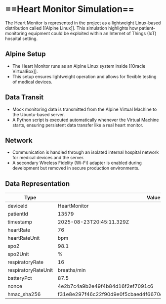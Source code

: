 # ==Heart Monitor Simulation==

The Heart Monitor is represented in the project as a lightweight Linux-based distribution called [[Alpine Linux]]. This simulation highlights how patient-monitoring equipment could be exploited within an Internet of Things (IoT) hospital setting.

## Alpine Setup
- The Heart Monitor runs as an Alpine Linux system inside [[Oracle VirtualBox]].  
- This setup ensures lightweight operation and allows for flexible testing of medical devices.

## Data Transit
- Mock monitoring data is transmitted from the Alpine Virtual Machine to the Ubuntu-based server.  
- A Python script is executed automatically whenever the Virtual Machine starts, ensuring persistent data transfer like a real heart monitor.

## Network
- Communication is handled through an isolated internal hospital network for medical devices and the server.  
- A secondary Wireless Fidelity (Wi-Fi) adapter is enabled during development but removed in secure production environments.

## Data Representation

| Type                | Value                                                            |
| ------------------- | ---------------------------------------------------------------- |
| deviceId            | HeartMonitor                                                     |
| patientId           | 13579                                                            |
| timestamp           | 2025-08-23T20:45:11.329Z                                         |
| heartRate           | 76                                                               |
| heartRateUnit       | bpm                                                              |
| spo2                | 98.1                                                             |
| spo2Unit            | %                                                                |
| respiratoryRate     | 16                                                               |
| respiratoryRateUnit | breaths/min                                                      |
| batteryPct          | 87.5                                                             |
| nonce               | 4e2b7c4a9b2e49f4b84d16f2ef7091c6                                 |
| hmac_sha256         | f31e8e297f46c22f90d9e0f5cbaed4f6670c7c70d93ec6d65e9b22d7c83046ac |
